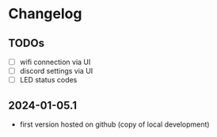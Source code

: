  # Changelog

 ## TODOs

 - [ ] wifi connection via UI
 - [ ] discord settings via UI
 - [ ] LED status codes

 ## 2024-01-05.1

 * first version hosted on github (copy of local development)
